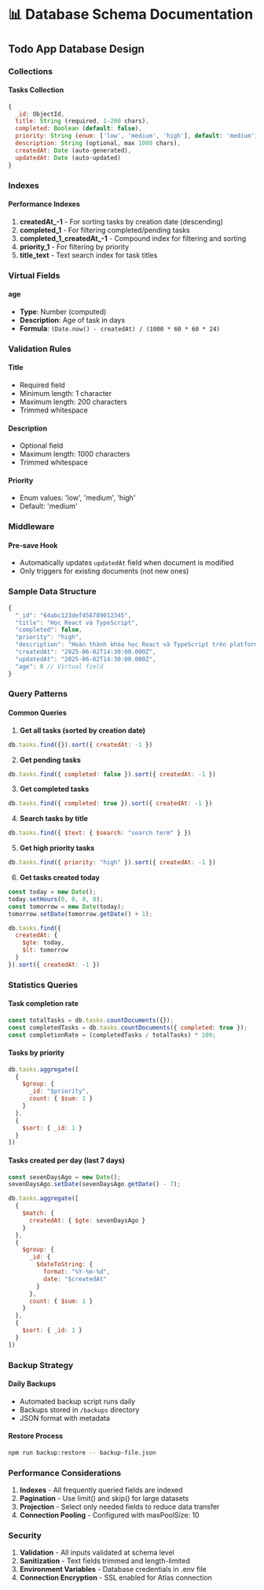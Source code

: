 # 📊 Database Schema Documentation

## Todo App Database Design

### Collections

#### Tasks Collection
```javascript
{
  _id: ObjectId,
  title: String (required, 1-200 chars),
  completed: Boolean (default: false),
  priority: String (enum: ['low', 'medium', 'high'], default: 'medium'),
  description: String (optional, max 1000 chars),
  createdAt: Date (auto-generated),
  updatedAt: Date (auto-updated)
}
```

### Indexes

#### Performance Indexes
1. **createdAt_-1** - For sorting tasks by creation date (descending)
2. **completed_1** - For filtering completed/pending tasks
3. **completed_1_createdAt_-1** - Compound index for filtering and sorting
4. **priority_1** - For filtering by priority
5. **title_text** - Text search index for task titles

### Virtual Fields

#### age
- **Type**: Number (computed)
- **Description**: Age of task in days
- **Formula**: `(Date.now() - createdAt) / (1000 * 60 * 60 * 24)`

### Validation Rules

#### Title
- Required field
- Minimum length: 1 character
- Maximum length: 200 characters
- Trimmed whitespace

#### Description
- Optional field
- Maximum length: 1000 characters
- Trimmed whitespace

#### Priority
- Enum values: 'low', 'medium', 'high'
- Default: 'medium'

### Middleware

#### Pre-save Hook
- Automatically updates `updatedAt` field when document is modified
- Only triggers for existing documents (not new ones)

### Sample Data Structure

```javascript
{
  "_id": "64abc123def456789012345",
  "title": "Học React và TypeScript",
  "completed": false,
  "priority": "high",
  "description": "Hoàn thành khóa học React và TypeScript trên platform online",
  "createdAt": "2025-06-02T14:30:00.000Z",
  "updatedAt": "2025-06-02T14:30:00.000Z",
  "age": 0 // Virtual field
}
```

### Query Patterns

#### Common Queries

1. **Get all tasks (sorted by creation date)**
```javascript
db.tasks.find({}).sort({ createdAt: -1 })
```

2. **Get pending tasks**
```javascript
db.tasks.find({ completed: false }).sort({ createdAt: -1 })
```

3. **Get completed tasks**
```javascript
db.tasks.find({ completed: true }).sort({ createdAt: -1 })
```

4. **Search tasks by title**
```javascript
db.tasks.find({ $text: { $search: "search term" } })
```

5. **Get high priority tasks**
```javascript
db.tasks.find({ priority: "high" }).sort({ createdAt: -1 })
```

6. **Get tasks created today**
```javascript
const today = new Date();
today.setHours(0, 0, 0, 0);
const tomorrow = new Date(today);
tomorrow.setDate(tomorrow.getDate() + 1);

db.tasks.find({
  createdAt: {
    $gte: today,
    $lt: tomorrow
  }
}).sort({ createdAt: -1 })
```

### Statistics Queries

#### Task completion rate
```javascript
const totalTasks = db.tasks.countDocuments({});
const completedTasks = db.tasks.countDocuments({ completed: true });
const completionRate = (completedTasks / totalTasks) * 100;
```

#### Tasks by priority
```javascript
db.tasks.aggregate([
  {
    $group: {
      _id: "$priority",
      count: { $sum: 1 }
    }
  },
  {
    $sort: { _id: 1 }
  }
])
```

#### Tasks created per day (last 7 days)
```javascript
const sevenDaysAgo = new Date();
sevenDaysAgo.setDate(sevenDaysAgo.getDate() - 7);

db.tasks.aggregate([
  {
    $match: {
      createdAt: { $gte: sevenDaysAgo }
    }
  },
  {
    $group: {
      _id: {
        $dateToString: {
          format: "%Y-%m-%d",
          date: "$createdAt"
        }
      },
      count: { $sum: 1 }
    }
  },
  {
    $sort: { _id: 1 }
  }
])
```

### Backup Strategy

#### Daily Backups
- Automated backup script runs daily
- Backups stored in `/backups` directory
- JSON format with metadata

#### Restore Process
```bash
npm run backup:restore -- backup-file.json
```

### Performance Considerations

1. **Indexes** - All frequently queried fields are indexed
2. **Pagination** - Use limit() and skip() for large datasets
3. **Projection** - Select only needed fields to reduce data transfer
4. **Connection Pooling** - Configured with maxPoolSize: 10

### Security

1. **Validation** - All inputs validated at schema level
2. **Sanitization** - Text fields trimmed and length-limited
3. **Environment Variables** - Database credentials in .env file
4. **Connection Encryption** - SSL enabled for Atlas connection
